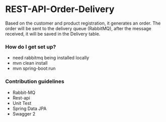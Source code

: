 # REST-API-Order-Delivery #

Based on the customer and product registration, it generates an order. The order will be sent to the delivery queue (RabbitMQ), after the message received, it will be saved in the Delivery table.

### How do I get set up? ###

* need rabbitmq being installed locally
* mvn clean install
* mvn spring-boot:run

### Contribution guidelines ###

* Rabbit-MQ
* Rest-api
* Unit Test
* Spring Data JPA
* Swagger 2

